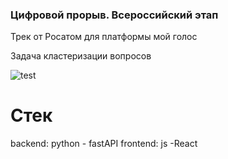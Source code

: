 ### Цифровой прорыв. Всероссийский этап

Трек от Росатом для платформы мой голос

Задача кластеризации вопросов

![test](https://github.com/cradmlozzer/my_voice_db/assets/108126763/8bf7d462-a8bd-4d34-a64c-0c8d500e9d67)

# Стек

backend: python - fastAPI
frontend: js -React